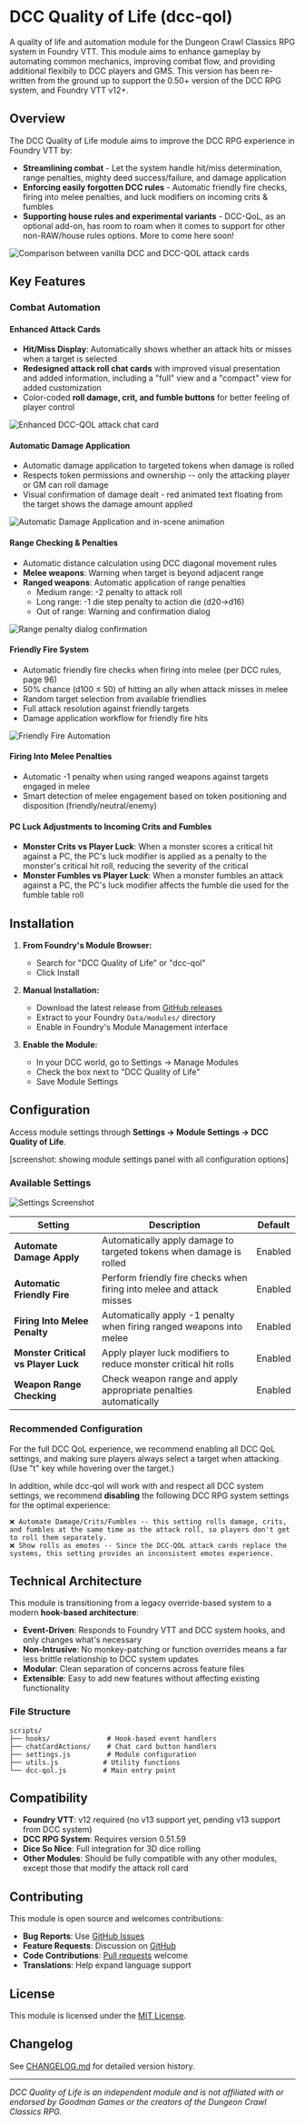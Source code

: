 # DCC Quality of Life (dcc-qol)

A quality of life and automation module for the Dungeon Crawl Classics RPG system in Foundry VTT. This module aims to enhance gameplay by automating common mechanics, improving combat flow, and providing additional flexibily to DCC players and GMS. This version has been re-written from the ground up to support the 0.50+ version of the DCC RPG system, and Foundry VTT v12+.

## Overview

The DCC Quality of Life module aims to improve the DCC RPG experience in Foundry VTT by:

-   **Streamlining combat** - Let the system handle hit/miss determination, range penalties, mighty deed success/failure, and damage application
-   **Enforcing easily forgotten DCC rules** - Automatic friendly fire checks, firing into melee penalties, and luck modifiers on incoming crits & fumbles
-   **Supporting house rules and experimental variants** - DCC-QoL, as an optional add-on, has room to roam when it comes to support for other non-RAW/house rules options. More to come here soon!

![Comparison between vanilla DCC and DCC-QOL attack cards](docs/images/attack-card-comparison.png)

## Key Features

### Combat Automation

#### **Enhanced Attack Cards**

-   **Hit/Miss Display**: Automatically shows whether an attack hits or misses when a target is selected
-   **Redesigned attack roll chat cards** with improved visual presentation and added information, including a "full" view and a "compact" view for added customization
-   Color-coded **roll damage, crit, and fumble buttons** for better feeling of player control

![Enhanced DCC-QOL attack chat card](docs/images/attack-card-crit-backstab.png)

#### **Automatic Damage Application**

-   Automatic damage application to targeted tokens when damage is rolled
-   Respects token permissions and ownership -- only the attacking player or GM can roll damage
-   Visual confirmation of damage dealt - red animated text floating from the target shows the damage amount applied

![Automatic Damage Application and in-scene animation](docs/images/damage-application.webp)

#### **Range Checking & Penalties**

-   Automatic distance calculation using DCC diagonal movement rules
-   **Melee weapons**: Warning when target is beyond adjacent range
-   **Ranged weapons**: Automatic application of range penalties
    -   Medium range: -2 penalty to attack roll
    -   Long range: -1 die step penalty to action die (d20→d16)
    -   Out of range: Warning and confirmation dialog

![Range penalty dialog confirmation](docs/images/range-warning.png)

#### **Friendly Fire System**

-   Automatic friendly fire checks when firing into melee (per DCC rules, page 96)
-   50% chance (d100 ≤ 50) of hitting an ally when attack misses in melee
-   Random target selection from available friendlies
-   Full attack resolution against friendly targets
-   Damage application workflow for friendly fire hits

![Friendly Fire Automation](docs/images/friendly-fire.png)

#### **Firing Into Melee Penalties**

-   Automatic -1 penalty when using ranged weapons against targets engaged in melee
-   Smart detection of melee engagement based on token positioning and disposition (friendly/neutral/enemy)

#### **PC Luck Adjustments to Incoming Crits and Fumbles**

-   **Monster Crits vs Player Luck**: When a monster scores a critical hit against a PC, the PC's luck modifier is applied as a penalty to the monster's critical hit roll, reducing the severity of the critical
-   **Monster Fumbles vs Player Luck**: When a monster fumbles an attack against a PC, the PC's luck modifier affects the fumble die used for the fumble table roll

## Installation

1. **From Foundry's Module Browser:**

    - Search for "DCC Quality of Life" or "dcc-qol"
    - Click Install

2. **Manual Installation:**

    - Download the latest release from [GitHub releases](https://github.com/tonyrobots/dcc-qol/releases)
    - Extract to your Foundry `Data/modules/` directory
    - Enable in Foundry's Module Management interface

3. **Enable the Module:**
    - In your DCC world, go to Settings → Manage Modules
    - Check the box next to "DCC Quality of Life"
    - Save Module Settings

## Configuration

Access module settings through **Settings → Module Settings → DCC Quality of Life**.

[screenshot: showing module settings panel with all configuration options]

### Available Settings

![Settings Screenshot](docs/images/settings.png)

| Setting                             | Description                                                           | Default |
| ----------------------------------- | --------------------------------------------------------------------- | ------- |
| **Automate Damage Apply**           | Automatically apply damage to targeted tokens when damage is rolled   | Enabled |
| **Automatic Friendly Fire**         | Perform friendly fire checks when firing into melee and attack misses | Enabled |
| **Firing Into Melee Penalty**       | Automatically apply -1 penalty when firing ranged weapons into melee  | Enabled |
| **Monster Critical vs Player Luck** | Apply player luck modifiers to reduce monster critical hit rolls      | Enabled |
| **Weapon Range Checking**           | Check weapon range and apply appropriate penalties automatically      | Enabled |

### Recommended Configuration

For the full DCC QoL experience, we recommend enabling all DCC QoL settings, and making sure players always select a target when attacking. (Use "t" key while hovering over the target.)

In addition, while dcc-qol will work with and respect all DCC system settings, we recommend **disabling** the following DCC RPG system settings for the optimal experience:

    ❌ Automate Damage/Crits/Fumbles -- this setting rolls damage, crits, and fumbles at the same time as the attack roll, so players don't get to roll them separately.
    ❌ Show rolls as emotes -- Since the DCC-QOL attack cards replace the systems, this setting provides an inconsistent emotes experience.

## Technical Architecture

This module is transitioning from a legacy override-based system to a modern **hook-based architecture**:

-   **Event-Driven**: Responds to Foundry VTT and DCC system hooks, and only changes what's necessary
-   **Non-Intrusive**: No monkey-patching or function overrides means a far less brittle relationship to DCC system updates
-   **Modular**: Clean separation of concerns across feature files
-   **Extensible**: Easy to add new features without affecting existing functionality

### File Structure

```
scripts/
├── hooks/              # Hook-based event handlers
├── chatCardActions/    # Chat card button handlers
├── settings.js         # Module configuration
├── utils.js           # Utility functions
└── dcc-qol.js         # Main entry point
```

## Compatibility

-   **Foundry VTT**: v12 required (no v13 support yet, pending v13 support from DCC system)
-   **DCC RPG System**: Requires version 0.51.59
-   **Dice So Nice**: Full integration for 3D dice rolling
-   **Other Modules**: Should be fully compatible with any other modules, except those that modify the attack roll card

## Contributing

This module is open source and welcomes contributions:

-   **Bug Reports**: Use [GitHub Issues](https://github.com/tonyrobots/dcc-qol/issues)
-   **Feature Requests**: Discussion on [GitHub](https://github.com/tonyrobots/dcc-qol/discussions)
-   **Code Contributions**: [Pull requests](https://github.com/tonyrobots/dcc-qol/pulls) welcome
-   **Translations**: Help expand language support

## License

This module is licensed under the [MIT License](https://github.com/tonyrobots/dcc-qol/blob/main/LICENSE).

## Changelog

See [CHANGELOG.md](https://github.com/tonyrobots/dcc-qol/blob/main/CHANGELOG.md) for detailed version history.

---

_DCC Quality of Life is an independent module and is not affiliated with or endorsed by Goodman Games or the creators of the Dungeon Crawl Classics RPG._
